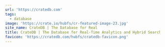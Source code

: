 ```yaml
---
url: 'https://cratedb.com'
tags:
  - database
image: 'https://crate.io/hubfs/cr-featured-image-23.jpg'
site_name: CrateDB | The Database for Real
title: CrateDB | The Database for Real-Time Analytics and Hybrid Search
favicon: 'https://cratedb.com/hubfs/cratedb-favicon.png'
---
```


